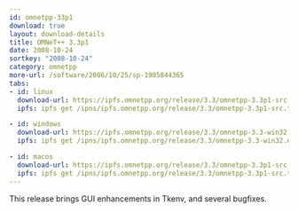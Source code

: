 ```yaml
---
id: omnetpp-33p1
download: true
layout: download-details
title: OMNeT++ 3.3p1
date: 2008-10-24
sortkey: "2008-10-24"
category: omnetpp
more-url: /software/2006/10/25/sp-1905844365
tabs:
- id: linux
  download-url: https://ipfs.omnetpp.org/release/3.3/omnetpp-3.3p1-src.tgz
  ipfs: ipfs get /ipns/ipfs.omnetpp.org/release/3.3/omnetpp-3.3p1-src.tgz

- id: windows
  download-url: https://ipfs.omnetpp.org/release/3.3/omnetpp-3.3-win32.exe
  ipfs: ipfs get /ipns/ipfs.omnetpp.org/release/3.3/omnetpp-3.3-win32.exe

- id: macos
  download-url: https://ipfs.omnetpp.org/release/3.3/omnetpp-3.3p1-src.tgz
  ipfs: ipfs get /ipns/ipfs.omnetpp.org/release/3.3/omnetpp-3.3p1-src.tgz
---
```


This release brings GUI enhancements in Tkenv, and several bugfixes.
